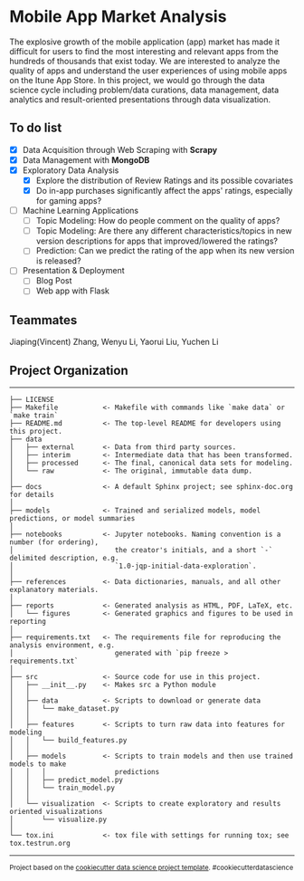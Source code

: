 Mobile App Market Analysis
==============================

The explosive growth of the mobile application (app) market has made it difficult for users to find the most interesting and relevant apps from the hundreds of thousands that exist today. We are interested to analyze the quality of apps and understand the user experiences of using mobile apps on the Itune App Store. In this project, we would go through the data science cycle including problem/data curations, data management, data analytics and result-oriented presentations through data visualization.

## To do list
- [x] Data Acquisition through Web Scraping with __Scrapy__ 
- [x] Data Management with __MongoDB__
- [x] Exploratory Data Analysis 
    - [x] Explore the distribution of Review Ratings and its possible covariates
    - [x] Do in-app purchases significantly affect the apps' ratings, especially for gaming apps?
- [ ] Machine Learning Applications
    - [ ] Topic Modeling: How do people comment on the quality of apps?
    - [ ] Topic Modeling: Are there any different characteristics/topics in new version descriptions for apps that improved/lowered the ratings?
    - [ ] Prediction: Can we predict the rating of the app when its new version is released?
- [ ] Presentation & Deployment
    - [ ] Blog Post
    - [ ] Web app with Flask
    
## Teammates
Jiaping(Vincent) Zhang, Wenyu Li, Yaorui Liu, Yuchen Li

## Project Organization
------------

    ├── LICENSE
    ├── Makefile           <- Makefile with commands like `make data` or `make train`
    ├── README.md          <- The top-level README for developers using this project.
    ├── data
    │   ├── external       <- Data from third party sources.
    │   ├── interim        <- Intermediate data that has been transformed.
    │   ├── processed      <- The final, canonical data sets for modeling.
    │   └── raw            <- The original, immutable data dump.
    │
    ├── docs               <- A default Sphinx project; see sphinx-doc.org for details
    │
    ├── models             <- Trained and serialized models, model predictions, or model summaries
    │
    ├── notebooks          <- Jupyter notebooks. Naming convention is a number (for ordering),
    │                         the creator's initials, and a short `-` delimited description, e.g.
    │                         `1.0-jqp-initial-data-exploration`.
    │
    ├── references         <- Data dictionaries, manuals, and all other explanatory materials.
    │
    ├── reports            <- Generated analysis as HTML, PDF, LaTeX, etc.
    │   └── figures        <- Generated graphics and figures to be used in reporting
    │
    ├── requirements.txt   <- The requirements file for reproducing the analysis environment, e.g.
    │                         generated with `pip freeze > requirements.txt`
    │
    ├── src                <- Source code for use in this project.
    │   ├── __init__.py    <- Makes src a Python module
    │   │
    │   ├── data           <- Scripts to download or generate data
    │   │   └── make_dataset.py
    │   │
    │   ├── features       <- Scripts to turn raw data into features for modeling
    │   │   └── build_features.py
    │   │
    │   ├── models         <- Scripts to train models and then use trained models to make
    │   │   │                 predictions
    │   │   ├── predict_model.py
    │   │   └── train_model.py
    │   │
    │   └── visualization  <- Scripts to create exploratory and results oriented visualizations
    │       └── visualize.py
    │
    └── tox.ini            <- tox file with settings for running tox; see tox.testrun.org

--------

<p><small>Project based on the <a target="_blank" href="https://drivendata.github.io/cookiecutter-data-science/">cookiecutter data science project template</a>. #cookiecutterdatascience</small></p>

